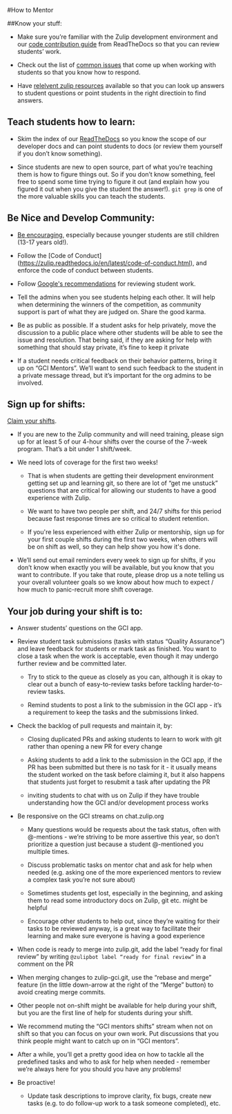 #How to Mentor

##Know your stuff:

 * Make sure you’re familiar with the Zulip development environment and our 
   [code contribution guide](https://zulip.readthedocs.io/en/latest/code-reviewing.html) 
   from ReadTheDocs so that you can review students’ work.

 * Check out the list of [common issues](common-issues.md) that come up when 
   working with students so that you know how to respond.

 * Have [relelvent zulip resources](tabs-and-useful-links.md) available so that 
   you can look up 
   answers to student questions or point students in the right directioin to 
   find answers. 


## Teach students how to learn:

 * Skim the index of our [ReadTheDocs](http://zulip.readthedocs.io/en/latest/) 
   so you know the scope of our developer docs
   and can point students to docs (or review them yourself if you don’t know 
   something).

 * Since students are new to open source, part of what you’re teaching them is
   how to figure things out.  So if you don’t know something, feel free to spend
   some time trying to figure it out (and explain how you figured it out when you
   give the student the answer!).  `git grep` is one of the more valuable skills
   you can teach the students.


## Be Nice and Develop Community:

 * [Be encouraging](https://paper.dropbox.com/doc/aNpjVzRthI9YjsZOGNvWn), 
   especially because younger students are still children 
   (13-17 years old!). 

 * Follow the [Code of Conduct]
   (https://zulip.readthedocs.io/en/latest/code-of-conduct.html), 
   and enforce the code of conduct between students.

 * Follow [Google's recommendations](https://developers.google.com/open-source/gci/help/oa-tips#reviewing_student_work)
   for reviewing student work.

 * Tell the admins when you see students helping each other. It will help when 
   determining the winners of the competition, as community support is part of 
   what they are judged on. Share the good karma. 

 * Be as public as possible. If a student asks for help privately, move the
   discussion to a public place where other students will be able to see the
   issue and resolution. That being said, if they are asking for help with
   something that should stay private, it’s fine to keep it private 

 * If a student needs critical feedback on their behavior patterns, bring it up
   on “GCI Mentors”.  We’ll want to send such feedback to the student in a
   private message thread, but it’s important for the org admins to be involved.


## Sign up for shifts:

[Claim your shifts](https://docs.google.com/spreadsheets/d/1ivw43Y6-dhitenj1aknc58J4HoskosMaqZYdo-VeSKg/edit?usp=sharing). 

 * If you are new to the Zulip community and will need training, please sign up
   for at least 5 of our 4-hour shifts over the course of the 7-week program.
   That’s a bit under 1 shift/week.

 * We need lots of coverage for the first two weeks!

   * That is when students are getting their development environment getting set
     up and learning git, so there are lot of “get me unstuck” questions that
     are critical for allowing our students to have a good experience with
     Zulip.

   * We want to have two people per shift, and 24/7 shifts for this period
     because fast response times are so critical to student retention.

   * If you're less experienced with either Zulip or mentorship, sign up for
     your first couple shifts during the first two weeks, when others will be on
     shift as well, so they can help show you how it's done.

 * We’ll send out email reminders every week to sign up for shifts, if you don’t
   know when exactly you will be available, but you know that you want to
   contribute. If you take that route, please drop us a note telling us your
   overall volunteer goals so we know about how much to expect / how much to
   panic-recruit more shift coverage.


## Your job during your shift is to:

 * Answer students’ questions on the GCI app. 

 * Review student task submissions (tasks with status “Quality Assurance”) and 
   leave feedback for students or mark task as finished. You want to close a 
   task when the work is acceptable, even though it may undergo further review 
   and be committed later.

    * Try to stick to the queue as closely as you can, although it is okay to 
      clear out a bunch of easy-to-review tasks before tackling harder-to-review 
      tasks. 

    * Remind students to post a link to the submission in the GCI app - it’s a 
      requirement to keep the tasks and the submissions linked. 

  * Check the backlog of pull requests and maintain it, by:
    
    * Closing duplicated PRs and asking students to learn to work with git 
      rather than opening a new PR for every change

    * Asking students to add a link to the submission in the GCI app, if the PR 
      has been submitted but there is no task for it - it usually means the 
      student worked on the task before claiming it, but it also happens that 
      students just forget to resubmit a task after updating the PR

    * inviting students to chat with us on Zulip if they have trouble 
      understanding how the GCI and/or development process works

  * Be responsive on the GCI streams on chat.zulip.org

    * Many questions would be requests about the task status, often with 
      @-mentions - we’re striving to be more assertive this year, so don’t 
      prioritize a question just because a student @-mentioned you multiple 
      times.

    * Discuss problematic tasks on mentor chat and ask for help when needed 
      (e.g. asking one of the more experienced mentors to review a complex task 
      you’re not sure about)

    * Sometimes students get lost, especially in the beginning, and asking them 
      to read some introductory docs on Zulip, git etc. might be helpful

    * Encourage other students to help out, since they’re waiting for their 
      tasks to be reviewed anyway, is a great way to facilitate their learning 
      and make sure everyone is having a good experience

  * When code is ready to merge into zulip.git, add the label 
    “ready for final review” by writing 
    `@zulipbot label “ready for final review”` in a comment on the PR

  * When merging changes to zulip-gci.git, use the “rebase and merge” feature 
    (in the little down-arrow at the right of the “Merge” button) to avoid 
    creating merge commits.

 * Other people not on-shift might be available for help during your shift, but 
   you are the first line of help for students during your shift. 

 * We recommend muting the “GCI mentors shifts” stream when not on shift so that
   you can focus on your own work. Put discussions that you think people might 
   want to catch up on in “GCI mentors”.

 * After a while, you’ll get a pretty good idea on how to tackle all the 
   predefined tasks and who to ask for help when needed - remember we’re always 
   here for you should you have any problems!

 * Be proactive!  
   * Update task descriptions to improve clarity, fix bugs, create new tasks 
     (e.g. to do follow-up work to a task someone completed), etc.